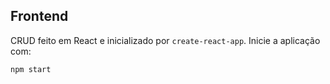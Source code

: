 ## Frontend

CRUD feito em React e inicializado por `create-react-app`.
Inicie a aplicação com:

```
npm start
```
